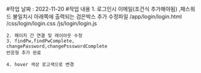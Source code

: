 #작업 날짜 : 2022-11-20
#작업 내용
    1. 로그인시 이메일(조건식 추가해야됨) ,패스워드 불일치시 아래쪽에 출력되는 검은박스 추가
    수정파일
    /app/login/login.html
    /css/login/login.css
    /js/login/login.js
    
    2. 페이지 간 연결 및 레이아웃 수정
    3. findPw,findPwComplete,
    changePassword,changePssswordComplete 
    반응형 추가 완료
    
    4. hover 색상 로고색으로 변경